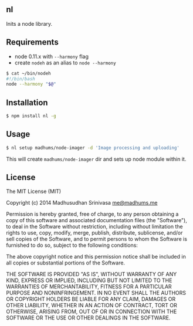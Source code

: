 ## nl

Inits a node library.

## Requirements

* node 0.11.x with `--harmony` flag
* create `nodeh` as an alias to `node --harmony`

```sh
$ cat ~/bin/nodeh
#!/bin/bash
node --harmony "$@"
```

## Installation

```sh
$ npm install nl -g
```

## Usage

```sh
$ nl setup madhums/node-imager -d 'Image processing and uploading'
```

This will create `madhums/node-imager` dir and sets up node module within it.

## License

The MIT License (MIT)

Copyright (c) 2014 Madhusudhan Srinivasa <me@madhums.me>

Permission is hereby granted, free of charge, to any person obtaining a copy
of this software and associated documentation files (the "Software"), to deal
in the Software without restriction, including without limitation the rights
to use, copy, modify, merge, publish, distribute, sublicense, and/or sell
copies of the Software, and to permit persons to whom the Software is
furnished to do so, subject to the following conditions:

The above copyright notice and this permission notice shall be included in all
copies or substantial portions of the Software.

THE SOFTWARE IS PROVIDED "AS IS", WITHOUT WARRANTY OF ANY KIND, EXPRESS OR
IMPLIED, INCLUDING BUT NOT LIMITED TO THE WARRANTIES OF MERCHANTABILITY,
FITNESS FOR A PARTICULAR PURPOSE AND NONINFRINGEMENT. IN NO EVENT SHALL THE
AUTHORS OR COPYRIGHT HOLDERS BE LIABLE FOR ANY CLAIM, DAMAGES OR OTHER
LIABILITY, WHETHER IN AN ACTION OF CONTRACT, TORT OR OTHERWISE, ARISING FROM,
OUT OF OR IN CONNECTION WITH THE SOFTWARE OR THE USE OR OTHER DEALINGS IN THE
SOFTWARE.

